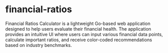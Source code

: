 # financial-ratios
Financial Ratios Calculator is a lightweight Go-based web application designed to help users evaluate their financial health. The application provides an intuitive UI where users can input various financial data points, calculate important ratios, and receive color-coded recommendations based on industry benchmarks. 

